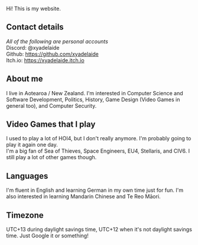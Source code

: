 

Hi! This is my website.


## Contact details
*All of the following are personal accounts*  
Discord: @xyadelaide  
Github: https://github.com/xyadelaide  
Itch.io: https://xyadelaide.itch.io  

## About me
I live in Aotearoa / New Zealand. I'm interested in Computer Science and Software Development, Politics, History, Game Design (Video Games in general too), and Computer Security.

## Video Games that I play
I used to play a lot of HOI4, but I don't really anymore. I'm probably going to play it again one day.  
I'm a big fan of Sea of Thieves, Space Engineers, EU4, Stellaris, and CIV6. I still play a lot of other games though.

## Languages
I'm fluent in English and learning German in my own time just for fun. I'm also interested in learning Mandarin Chinese and Te Reo Māori.

## Timezone
UTC+13 during daylight savings time, UTC+12 when it's not daylight savings time. Just Google it or something!
